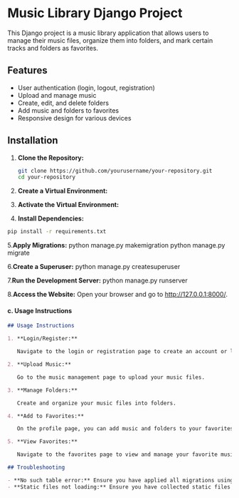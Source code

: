 # Music Library Django Project

This Django project is a music library application that allows users to manage their music files, organize them into folders, and mark certain tracks and folders as favorites.

## Features

- User authentication (login, logout, registration)
- Upload and manage music
- Create, edit, and delete folders
- Add music and folders to favorites
- Responsive design for various devices

## Installation

1. **Clone the Repository:**

   ```bash
   git clone https://github.com/yourusername/your-repository.git
   cd your-repository

2. **Create a Virtual Environment:**

3. **Activate the Virtual Environment:**

4. **Install Dependencies:**
```bash
pip install -r requirements.txt

```
5.**Apply Migrations:**
   python manage.py makemigration
   python manage.py migrate

6.**Create a Superuser:**
   python manage.py createsuperuser

7.**Run the Development Server:**
   python manage.py runserver

8.**Access the Website:**
   Open your browser and go to http://127.0.0.1:8000/.


#### c. Usage Instructions

```markdown
## Usage Instructions

1. **Login/Register:**

   Navigate to the login or registration page to create an account or log in.

2. **Upload Music:**

   Go to the music management page to upload your music files.

3. **Manage Folders:**

   Create and organize your music files into folders.

4. **Add to Favorites:**

   On the profile page, you can add music and folders to your favorites.

5. **View Favorites:**

   Navigate to the favorites page to view and manage your favorite music and folders.

## Troubleshooting

- **No such table error:** Ensure you have applied all migrations using `python manage.py migrate`.
- **Static files not loading:** Ensure you have collected static files if running in production using `python manage.py collectstatic`.



